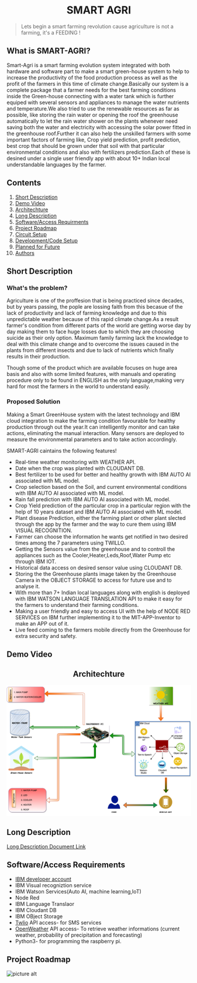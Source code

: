 <h1 align="center">SMART AGRI</h1>

  >Lets begin a smart farming revolution cause agriculture is not a farming, it's a FEEDING !

## What is SMART-AGRI?

Smart-Agri is a smart farming evolution system integrated with both hardware and software part to make a smart green-house system to help to increase the productivity of the food production process as well as the profit of the farmers in this time of climate change.Basically our system is a complete package that a farmer needs for the best farming conditions inside the Green-house connecting with a water tank which is further equiped with several sensors and appliances to manage the water nutrients and temperature.We also tried to use the renewable resources as far as possible, like storing the rain water or opening the roof the greenhouse automatically to let the rain water shower on the plants whenever need saving both the water and electricity with accessing the solar power fitted in the greenhouse roof.Further it can also help the unskilled farmers with some important factors of farming like, Crop yield prediction, profit prediction, best crop that should be grown under that soil with that particular environmental conditions and also with fertilizers prediction.Each of these is desined under a single user friendly app with about 10+ Indian local understandable languages by the farmer. 

## Contents 

01. [Short Description](#Short-Description)
02. [Demo Video](#Demo-Video)
03. [Architechture](#Architechture)
04. [Long Description](##Long-Description)
05. [Software/Access Requirments](#Software/Access-Requirments)
06. [Project Roadmap](#Project-Roadmap)
07. [Circuit Setup](#Circuit-Setup)
08. [Development/Code Setup](#Development/Code-Setup)
09. [Planned for Future](#Planned-for-Future)
10. [Authors](#Authors)

## Short Description <a name="Short-Description"></a>

### What's the problem?

Agriculture is one of the proffesion that is being practiced since decades, but by years passing, the pople are lossing faith from this becasue of the lack of productivity and lack of farming knowledge and due to this unpredictable weather because of this rapid climate change.As a result farmer's condition from different parts of the world are getting worse day by day making them to face huge losses due to which they are choosing suicide as their only option.
Maximum family farming lack the knowledge to deal with this climate change and to overcome the issues caused in the plants from different insects and due to lack of nutrients which finally results in their production.

Though some of the product which are available focuses on huge area basis and also with some limited features, with manuals and operating procedure only to be found in ENGLISH as the only language,making very hard for most the farmers in the world to understand easily.

### Proposed Solution

Making a Smart GreenHouse system with the latest technology and IBM cloud integration to make the farming condition favourable for healthy production through out the year.It can intelligently monitor and can take actions, eliminating the manual interaction. Many sensors are deployed to measure the environmental parameters and to take action accordingly.

SMART-AGRI caintains the following features!

* Real-time weather monitoring with WEATHER API.
* Date when the crop was planted with CLOUDANT DB.
* Best fertilizer to be used for better and healthy growth with IBM AUTO AI associated with ML model.
* Crop selection based on the Soil, and current environmental conditions with IBM AUTO AI associated with ML model.
* Rain fall prediction with IBM AUTO AI associated with ML model.
* Crop Yield prediction of the particular crop in a particular region with the help of 10 years dataset and IBM AUTO AI associated with ML model.
* Plant disease Prediction, either the farming plant or other plant slected through the app by the farmer and the way to cure them using IBM VISUAL RECOGNITION.
* Farmer can choose the information he wants get notified in two desired times among the 7 parameters using TWILLO.
* Getting the Sensors value from the greenhouse and to controll the appliances such as the Cooler,Heater,Leds,Roof,Water Pump etc through IBM IOT.
* Historical data access on desired sensor value using CLOUDANT DB.
* Storing the the Greenhouse plants image taken by the Greenhouse Camera in the OBJECT STORAGE to access for future use and to analyse it.
* With more than 7+ Indian local languages along with english is deployed with IBM WATSON LANGUAGE TRANSLATION API to make it easy for the farmers to understand their farming conditions. 
* Making a user friendly and easy to access UI with the help of NODE RED SERVICES on IBM further implementing it to the MIT-APP-Inventor to make an APP out of it.
* Live feed coming to the farmers mobile directly from the Greenhouse for extra security and safety.

## Demo Video <a name="Demo-Video"></a>



<h2 align="center">Architechture</h1><a name="Architechture"></a>

![Architecture Image](https://github.com/Ayanghosh-agno/Call-for-code-2021-SmartAgri/blob/main/Image/project%20architecture.png)

## Long Description <a name="Long-Description"></a>
[Long Description Document Link](https://github.com)

## Software/Access Requirements<a name="Software/Access-Requirments"></a> 
 * [IBM developer account](https://cloud.ibm.com/login)
 * IBM Visual recogniztion service 
 * IBM Watson Services(Auto AI, machine learning,IoT)
 * Node Red
 * IBM Language Translaor
 * IBM Cloudant DB
 * IBM OBject Storage
 * [Twlio](https://www.twilio.com/) API access- for SMS services 
 * [OpenWeather](https://openweathermap.org/api) API access- To retrieve weather informations (current weather, probability of precipitation and forecasting)
 * Python3- for programming the raspberry pi.

## Project Roadmap <a name="Project-Roadmap"></a>
![picture alt](https://github.com/)
